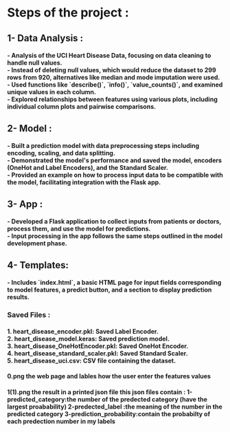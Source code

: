 <h1>Steps of the project :</h1>

<h2>1- Data Analysis :</h2>
<h4>
  - Analysis of the UCI Heart Disease Data, focusing on data cleaning to handle null values. <br>
  - Instead of deleting null values, which would reduce the dataset to 299 rows from 920, alternatives like median and mode imputation were used. <br>
  - Used functions like `describe()`, `info()`, `value_counts()`, and examined unique values in each column. <br>
  - Explored relationships between features using various plots, including individual column plots and pairwise comparisons.
</h4>

<h2>2- Model :</h2>
<h4>
  - Built a prediction model with data preprocessing steps including encoding, scaling, and data splitting. <br>
  - Demonstrated the model's performance and saved the model, encoders (OneHot and Label Encoders), and the Standard Scaler. <br>
  - Provided an example on how to process input data to be compatible with the model, facilitating integration with the Flask app.
</h4>

<h2>3- App :</h2>
<h4>
  - Developed a Flask application to collect inputs from patients or doctors, process them, and use the model for predictions. <br>
  - Input processing in the app follows the same steps outlined in the model development phase.
</h4>

<h2>4- Templates:</h2>
<h4>
  - Includes `index.html`, a basic HTML page for input fields corresponding to model features, a predict button, and a section to display prediction results.
</h4>

<h3>Saved Files :</h3>
<h4>
  1. <strong>heart_disease_encoder.pkl</strong>: Saved Label Encoder. <br>
  2. <strong>heart_disease_model.keras</strong>: Saved prediction model. <br>
  3. <strong>heart_disease_OneHotEncoder.pkl</strong>: Saved OneHot Encoder. <br>
  4. <strong>heart_disease_standard_scaler.pkl</strong>: Saved Standard Scaler. <br>
  5. <strong>heart_disease_uci.csv</strong>: CSV file containing the dataset.
</h4>


<h4>
 0.png the web page and lables how the user enter the features values
</h4>
<h4>
1(1).png the result in a printed json file 
  this json files contain :
    1-predicted_category:the number of the predected category (have the largest proabability)
    2-predected_label :the meaning of the number in the predicted category 
    3-prediction_probability:contain the probabilty of each predection number in my labels
</h4>
